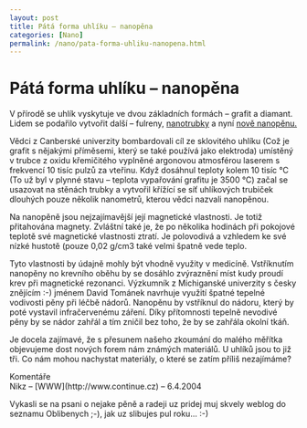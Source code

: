 ```yaml
---
layout: post
title: Pátá forma uhlíku – nanopěna
categories: [Nano]
permalink: /nano/pata-forma-uhliku-nanopena.html
---
```

# Pátá forma uhlíku – nanopěna

V přírodě se uhlík vyskytuje ve dvou základních formách – grafit a diamant. Lidem se podařilo vytvořit další – fulreny, [nanotrubky](http://www.techblog.cz/nano/archiv/2004-01-10.html) a nyní [nově nanopěnu.](http://www.nature.com/nsu/040322/040322-5.html)

Vědci z Canberské univerzity bombardovali cíl ze sklovitého uhlíku (Což je grafit s nějakými příměsemi, který se také používá jako elektroda) umístěný v trubce z oxidu křemičitého vyplněné argonovou atmosférou laserem s frekvencí 10 tisíc pulzů za vteřinu. Když dosáhnul teploty kolem 10 tisíc °C (To už byl v plynné stavu – teplota vypařování grafitu je 3500 °C) začal se usazovat na stěnách trubky a vytvořil křížící se síť uhlíkových trubiček dlouhých pouze několik nanometrů, kterou vědci nazvali nanopěnou.

Na nanopěně jsou nejzajímavější její magnetické vlastnosti. Je totiž přitahována magnety. Zvláštní také je, že po několika hodinách při pokojové teplotě své magnetické vlastnosti ztratí. Je polovodivá a vzhledem ke své nízké hustotě (pouze 0,02 g/cm3 také velmi špatně vede teplo.

Tyto vlastnosti by údajně mohly být vhodně využity v medicíně. Vstříknutím nanopěny no krevního oběhu by se dosáhlo zvýraznění míst kudy proudí krev při magnetické rezonanci. Výzkumník z Michiganské univerzity s česky znějícím :-) jménem David Tománek navrhuje využití špatné tepelné vodivosti pěny při léčbě nádorů. Nanopěnu by vstříknul do nádoru, který by poté vystavil infračervenému záření. Díky přítomnosti tepelně nevodivé pěny by se nádor zahřál a tím zničil bez toho, že by se zahřála okolní tkáň.

Je docela zajímavé, že s přesunem našeho zkoumání do malého měřítka objevujeme dost nových forem nám známých materiálů. U uhlíků jsou to již tři. Co nám mohou nachystat materiály, o které se zatím příliš nezajímáme?


<section id='comments-section'>
<div class='commentsheader'>Komentáře</div>        
<div class='comment-item-header' markdown=1>
Nikz &ndash; [WWW](http://www.continue.cz) &ndash; 6.4.2004
</div>

Vykasli se na psani o nejake pěně a radeji uz pridej muj skvely weblog do seznamu Oblibenych ;-), jak uz slibujes pul roku... :-)

</section>